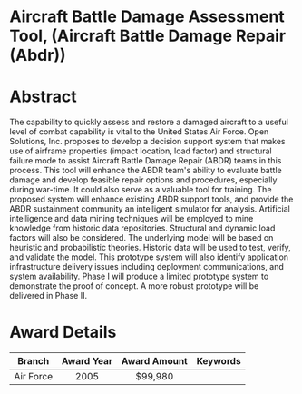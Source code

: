 
Aircraft Battle Damage Assessment Tool, (Aircraft Battle Damage Repair (Abdr))
==============================================================================

# Abstract


The capability to quickly assess and restore a damaged aircraft to a useful level of combat capability is vital to the United States Air Force. Open Solutions, Inc. proposes to develop a decision support system that makes use of airframe properties (impact location, load factor) and structural failure mode to assist Aircraft Battle Damage Repair (ABDR) teams in this process. This tool will enhance the ABDR team&apos;s ability to evaluate battle damage and develop  feasible repair options and procedures, especially during war-time.  It could also serve as a valuable tool for training.   The proposed system will enhance existing ABDR support tools, and provide the ABDR sustainment community an intelligent simulator for analysis. Artificial intelligence and data mining techniques will be employed to mine knowledge from historic data repositories. Structural and dynamic load factors will also be considered. The underlying model will be based on heuristic and probabilistic theories. Historic data will be used to test, verify, and validate the model. This prototype system will also identify application infrastructure delivery issues including deployment communications, and system availability. Phase I will produce a limited prototype system to demonstrate the proof of concept. A more robust prototype will be delivered in Phase II.  

# Award Details

|Branch|Award Year|Award Amount|Keywords|
| :---: | :---: | :---: | :---: |
|Air Force|2005|$99,980||
